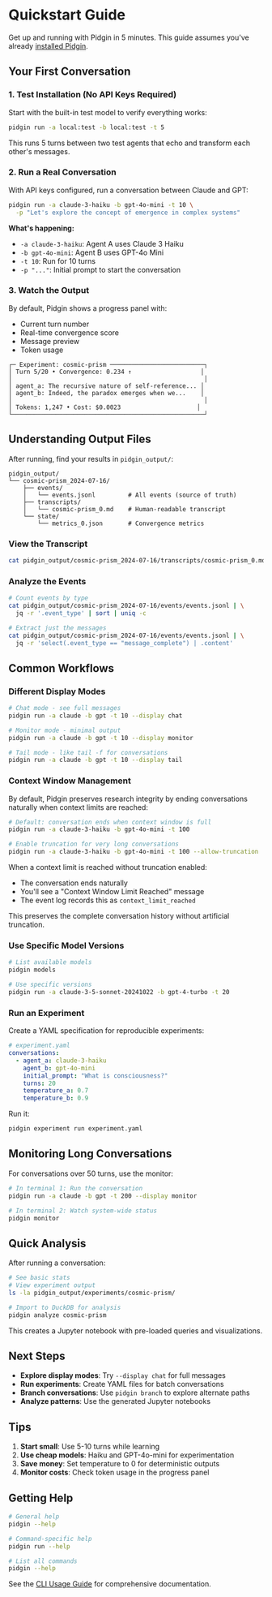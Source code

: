 # Quickstart Guide

Get up and running with Pidgin in 5 minutes. This guide assumes you've already [installed Pidgin](installation.md).

## Your First Conversation

### 1. Test Installation (No API Keys Required)

Start with the built-in test model to verify everything works:

```bash
pidgin run -a local:test -b local:test -t 5
```

This runs 5 turns between two test agents that echo and transform each other's messages.

### 2. Run a Real Conversation

With API keys configured, run a conversation between Claude and GPT:

```bash
pidgin run -a claude-3-haiku -b gpt-4o-mini -t 10 \
  -p "Let's explore the concept of emergence in complex systems"
```

**What's happening:**
- `-a claude-3-haiku`: Agent A uses Claude 3 Haiku
- `-b gpt-4o-mini`: Agent B uses GPT-4o Mini  
- `-t 10`: Run for 10 turns
- `-p "..."`: Initial prompt to start the conversation

### 3. Watch the Output

By default, Pidgin shows a progress panel with:
- Current turn number
- Real-time convergence score
- Message preview
- Token usage

```
┌─ Experiment: cosmic-prism ──────────────────────────┐
│ Turn 5/20 • Convergence: 0.234 ↑                   │
│                                                     │
│ agent_a: The recursive nature of self-reference... │
│ agent_b: Indeed, the paradox emerges when we...    │
│                                                     │
│ Tokens: 1,247 • Cost: $0.0023                     │
└─────────────────────────────────────────────────────┘
```

## Understanding Output Files

After running, find your results in `pidgin_output/`:

```
pidgin_output/
└── cosmic-prism_2024-07-16/
    ├── events/
    │   └── events.jsonl         # All events (source of truth)
    ├── transcripts/
    │   └── cosmic-prism_0.md    # Human-readable transcript
    └── state/
        └── metrics_0.json       # Convergence metrics
```

### View the Transcript

```bash
cat pidgin_output/cosmic-prism_2024-07-16/transcripts/cosmic-prism_0.md
```

### Analyze the Events

```bash
# Count events by type
cat pidgin_output/cosmic-prism_2024-07-16/events/events.jsonl | \
  jq -r '.event_type' | sort | uniq -c

# Extract just the messages
cat pidgin_output/cosmic-prism_2024-07-16/events/events.jsonl | \
  jq -r 'select(.event_type == "message_complete") | .content'
```

## Common Workflows

### Different Display Modes

```bash
# Chat mode - see full messages
pidgin run -a claude -b gpt -t 10 --display chat

# Monitor mode - minimal output  
pidgin run -a claude -b gpt -t 10 --display monitor

# Tail mode - like tail -f for conversations
pidgin run -a claude -b gpt -t 10 --display tail
```

### Context Window Management

By default, Pidgin preserves research integrity by ending conversations naturally when context limits are reached:

```bash
# Default: conversation ends when context window is full
pidgin run -a claude-3-haiku -b gpt-4o-mini -t 100

# Enable truncation for very long conversations  
pidgin run -a claude-3-haiku -b gpt-4o-mini -t 100 --allow-truncation
```

When a context limit is reached without truncation enabled:
- The conversation ends naturally
- You'll see a "Context Window Limit Reached" message
- The event log records this as `context_limit_reached`

This preserves the complete conversation history without artificial truncation.

### Use Specific Model Versions

```bash
# List available models
pidgin models

# Use specific versions
pidgin run -a claude-3-5-sonnet-20241022 -b gpt-4-turbo -t 20
```

### Run an Experiment

Create a YAML specification for reproducible experiments:

```yaml
# experiment.yaml
conversations:
  - agent_a: claude-3-haiku
    agent_b: gpt-4o-mini
    initial_prompt: "What is consciousness?"
    turns: 20
    temperature_a: 0.7
    temperature_b: 0.9
```

Run it:

```bash
pidgin experiment run experiment.yaml
```

## Monitoring Long Conversations

For conversations over 50 turns, use the monitor:

```bash
# In terminal 1: Run the conversation
pidgin run -a claude -b gpt -t 200 --display monitor

# In terminal 2: Watch system-wide status
pidgin monitor
```

## Quick Analysis

After running a conversation:

```bash
# See basic stats
# View experiment output
ls -la pidgin_output/experiments/cosmic-prism/

# Import to DuckDB for analysis
pidgin analyze cosmic-prism
```

This creates a Jupyter notebook with pre-loaded queries and visualizations.

## Next Steps

- **Explore display modes**: Try `--display chat` for full messages
- **Run experiments**: Create YAML files for batch conversations
- **Branch conversations**: Use `pidgin branch` to explore alternate paths
- **Analyze patterns**: Use the generated Jupyter notebooks

## Tips

1. **Start small**: Use 5-10 turns while learning
2. **Use cheap models**: Haiku and GPT-4o-mini for experimentation
3. **Save money**: Set temperature to 0 for deterministic outputs
4. **Monitor costs**: Check token usage in the progress panel

## Getting Help

```bash
# General help
pidgin --help

# Command-specific help
pidgin run --help

# List all commands
pidgin --help
```

See the [CLI Usage Guide](cli-usage.md) for comprehensive documentation.